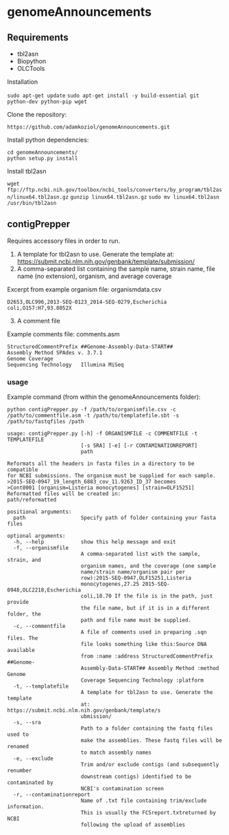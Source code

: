 # genomeAnnouncements

## Requirements

* tbl2asn
* Biopython
* OLCTools

Installation
 
 `sudo apt-get update`
 `sudo apt-get install -y build-essential git python-dev python-pip wget` 

Clone the repository:

`https://github.com/adamkoziol/genomeAnnouncements.git`

Install python dependencies:

	
```
cd genomeAnnouncements/
python setup.py install
```


Install tbl2asn

`wget ftp://ftp.ncbi.nih.gov/toolbox/ncbi_tools/converters/by_program/tbl2asn/linux64.tbl2asn.gz`
`gunzip linux64.tbl2asn.gz`
`sudo mv linux64.tbl2asn /usr/bin/tbl2asn`


## contigPrepper

Requires accessory files in order to run.

1) A template for tbl2asn to use. Generate the template at: https://submit.ncbi.nlm.nih.gov/genbank/template/submission/
2) A comma-separated list containing the sample name, strain name, file name (no extension), organism, and average coverage

Excerpt from example organism file:
organismdata.csv
```
D2653,OLC996,2013-SEQ-0123_2014-SEQ-0279,Escherichia coli,O157:H7,93.8052X
```
3) A comment file

Example comments file:
comments.asm
```
StructuredCommentPrefix	##Genome-Assembly-Data-START##
Assembly Method	SPAdes v. 3.7.1
Genome Coverage
Sequencing Technology	Illumina MiSeq
```

### usage

Example command (from within the genomeAnnouncements folder):

`python contigPrepper.py -f /path/to/organismfile.csv -c /path/to/commentfile.asm -t /path/to/templatefile.sbt -s /path/to/fastqfiles /path`

```
usage: contigPrepper.py [-h] -f ORGANISMFILE -c COMMENTFILE -t TEMPLATEFILE
                        [-s SRA] [-e] [-r CONTAMINATIONREPORT]
                        path

Reformats all the headers in fasta files in a directory to be compatible
for NCBI submissions. The organism must be supplied for each sample.
>2015-SEQ-0947_19_length_6883_cov_11.9263_ID_37 becomes
>Cont0001 [organism=Listeria monocytogenes] [strain=OLF15251]
Reformatted files will be created in:
path/reformatted

positional arguments:
  path                  Specify path of folder containing your fasta files

optional arguments:
  -h, --help            show this help message and exit
  -f, --organismfile
                        A comma-separated list with the sample, strain, and
                        organism names, and the coverage (one sample
                        name/strain name/organism pair per
                        row):2015-SEQ-0947,OLF15251,Listeria
                        monocytogenes,27.25 2015-SEQ-0948,OLC2218,Escherichia
                        coli,18.70 If the file is in the path, just provide
                        the file name, but if it is in a different folder, the
                        path and file name must be supplied.
  -c, --commentfile
                        A file of comments used in preparing .sqn files. The
                        file looks something like this:Source DNA available
                        from :name :address StructuredCommentPrefix ##Genome-
                        Assembly-Data-START## Assembly Method :method Genome
                        Coverage Sequencing Technology :platform
  -t, --templatefile
                        A template for tbl2asn to use. Generate the template
                        at: https://submit.ncbi.nlm.nih.gov/genbank/template/s
                        ubmission/
  -s, --sra      
                        Path to a folder containing the fastq files used to
                        make the assemblies. These fastq files will be renamed
                        to match assembly names
  -e, --exclude         
                        Trim and/or exclude contigs (and subsequently renumber
                        downstream contigs) identified to be contaminated by
                        NCBI's contamination screen
  -r, --contaminationreport
                        Name of .txt file containing trim/exclude information.
                        This is usually the FCSreport.txtreturned by NCBI
                        following the upload of assemblies
```
